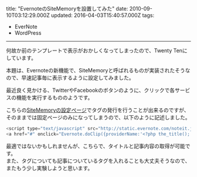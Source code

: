 title: "EvernoteのSiteMemoryを設置してみた"
date: 2010-09-10T03:12:29.000Z
updated: 2016-04-03T15:40:57.000Z
tags: 
  - EverNote
  - WordPress
---

何故か前のテンプレートで表示がおかしくなってしまったので、Twenty Tenにしています。

本題は、Evernoteの新機能で、SiteMemoryと呼ばれるものが実装されたそうなので、早速記事毎に表示するように設定してみました。

最近良く見かける、TwitterやFacebookのボタンのように、クリックで各サービスの機能を実行するもののようです。

こちらの[SiteMemoryの設定ページ](http://www.evernote.com/about/developer/sitememory/)でタグの発行を行うことが出来るのですが、そのままでは固定ページのみになってしまうので、以下のように記述しました。

```php
<script type="text/javascript" src="http://static.evernote.com/noteit.js"></script>
<a href="#" onclick="Evernote.doClip({providerName:'<?php the_title(); ?>',contentId:'post-<?php the_ID() ?>'}); return false;"><img src="http://static.evernote.com/article-clipper.png" alt="Clip to Evernote" /></a>
```

最適ではないかもしれませんが、こちらで、タイトルと記事内容の取得が可能です。  
 また、タグについても記事についているタグを入れることも大丈夫そうなので、またもう少し実験しようと思います。